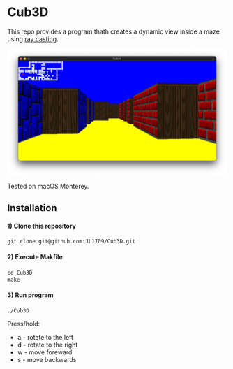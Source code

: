 # Cub3D
This repo provides a program thath creates a dynamic view inside a maze using [ray casting](https://en.wikipedia.org/wiki/Ray_casting).

![Teaser Visualizer](demo.png)

Tested on macOS Monterey.

## Installation

#### 1) Clone this repository 
```
git clone git@github.com:JL1709/Cub3D.git
```

#### 2) Execute Makfile
```
cd Cub3D
make
```

#### 3)  Run program
```
./Cub3D
```
Press/hold:
- a - rotate to the left
- d - rotate to the right
- w - move foreward
- s - move backwards

